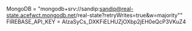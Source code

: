 MongoDB = "mongodb+srv://sandip:sandip@real-state.acefwct.mongodb.net/real-state?retryWrites=true&w=majority""
FIREBASE_API_KEY = AIzaSyCs_DXKFiELHUZjOXbp2jEH0eQcP3VKuZ4
